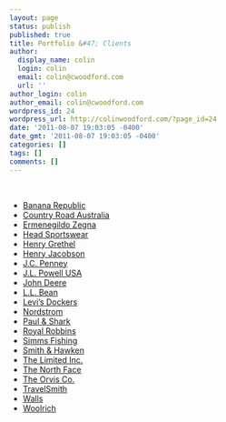 ```yaml
---
layout: page
status: publish
published: true
title: Portfolio &#47; Clients
author:
  display_name: colin
  login: colin
  email: colin@cwoodford.com
  url: ''
author_login: colin
author_email: colin@cwoodford.com
wordpress_id: 24
wordpress_url: http://colinwoodford.com/?page_id=24
date: '2011-08-07 19:03:05 -0400'
date_gmt: '2011-08-07 19:03:05 -0400'
categories: []
tags: []
comments: []
---
```

<br />
<div>
  <ul class="portfolio-list">
    <li class="top"><a href="/portfolio/banana-reoublictravel-safari-clothing-co/">Banana Republic</a></li>
    <li><a href="/portfolio/country-road-austrailia/">Country Road Australia</a></li>
    <li><a href="/portfolio/sample/">Ermenegildo Zegna</a></li>
    <li><a href="/portfolio/head-sportswear/">Head Sportswear</a></li>
    <li><a href="/portfolio/henry-grethel/">Henry Grethel</a></li>
    <li><a href="/portfolio/henry-jacobson/">Henry Jacobson</a></li>
    <li><a href="/portfolio/j-c-penny/">J.C. Penney</a></li>
    <li><a href="/portfolio/j-l-powell-usa-the-sporting-life/">J.L. Powell USA</a></li>
    <li><a href="/portfolio/john-deere-workwear/">John Deere</a></li>
    <li><a href="/portfolio/l-l-bean/">L.L. Bean</a></li>
    <li><a href="/portfolio/levis-dockers/">Levi&#8217;s Dockers</a></li>
    <li><a href="/portfolio/nordstrom/">Nordstrom</a></li>
    <li><a href="/portfolio/paul-shark/">Paul &#038; Shark</a></li>
    <li><a href="/portfolio/royal-robbins/">Royal Robbins</a></li>
    <li><a href="/portfolio/simms-fishing/">Simms Fishing</a></li>
    <li><a href="/portfolio/smith-haken/">Smith &#038; Hawken</a></li>
    <li><a href="/portfolio/the-limited-inc/">The Limited Inc.</a></li>
    <li><a href="/portfolio/the-north-facesteep-tech-illustrations/">The North Face</a></li>
    <li><a href="/portfolio/the-orvis-co/">The Orvis Co.</a></li>
    <li><a href="/portfolio/travel-smith/">TravelSmith</a></li>
    <li><a href="/portfolio/wallsindustrial-workwear/">Walls</a></li>
    <li><a href="/portfolio/woolrich/">Woolrich</a></li>
  </ul>
</div>
